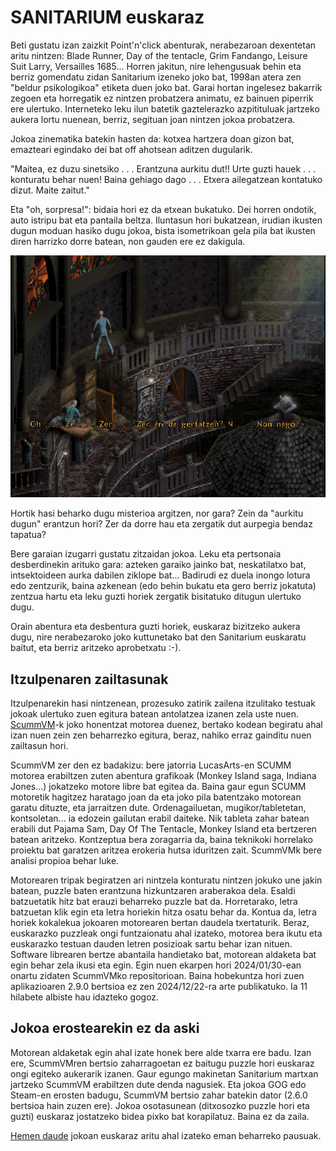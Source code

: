 # SANITARIUM euskaraz

Beti gustatu izan zaizkit Point'n'click abenturak, nerabezaroan dexentetan aritu nintzen: Blade Runner, Day of the tentacle, Grim Fandango, Leisure Suit Larry, Versailles 1685... Horren jakitun, nire lehengusuak behin eta berriz gomendatu zidan Sanitarium izeneko joko bat, 1998an atera zen "beldur psikologikoa" etiketa duen joko bat. Garai hortan ingelesez bakarrik zegoen eta horregatik ez nintzen probatzera animatu, ez bainuen piperrik ere ulertuko. Interneteko leku ilun batetik gaztelerazko azpitituluak jartzeko aukera lortu nuenean, berriz, segituan joan nintzen jokoa probatzera.

Jokoa zinematika batekin hasten da: kotxea hartzera doan gizon bat, emazteari egindako dei bat off ahotsean aditzen dugularik.

"Maitea, ez duzu sinetsiko . . . Erantzuna aurkitu dut!! Urte guzti hauek . . . konturatu behar nuen! Baina gehiago dago . . . Etxera ailegatzean kontatuko dizut. Maite zaitut."

Eta "oh, sorpresa!": bidaia hori ez da etxean bukatuko. Dei horren ondotik, auto istripu bat eta pantaila beltza. Iluntasun hori bukatzean, irudian ikusten dugun moduan hasiko dugu jokoa, bista isometrikoan gela pila bat ikusten diren harrizko dorre batean, non gauden ere ez dakigula.

![](irudiak/dorrean.png)

Hortik hasi beharko dugu misterioa argitzen, nor gara? Zein da "aurkitu dugun" erantzun hori? Zer da dorre hau eta zergatik dut aurpegia bendaz tapatua?

Bere garaian izugarri gustatu zitzaidan jokoa. Leku eta pertsonaia desberdinekin arituko gara: azteken garaiko jainko bat, neskatilatxo bat, intsektoideen aurka dabilen ziklope bat... Badirudi ez duela inongo lotura edo zentzurik, baina azkenean (edo behin bukatu eta gero berriz jokatuta) zentzua hartu eta leku guzti horiek zergatik bisitatuko ditugun ulertuko dugu.

Orain abentura eta desbentura guzti horiek, euskaraz bizitzeko aukera dugu, nire nerabezaroko joko kuttunetako bat den Sanitarium euskaratu baitut, eta berriz aritzeko aprobetxatu :-).

## Itzulpenaren zailtasunak

Itzulpenarekin hasi nintzenean, prozesuko zatirik zailena itzulitako testuak jokoak ulertuko zuen egitura batean antolatzea izanen zela uste nuen. [ScummVM](https://www.scummvm.org/)-k joko honentzat motorea duenez, bertako kodean begiratu ahal izan nuen zein zen beharrezko egitura, beraz, nahiko erraz gainditu nuen zailtasun hori.

ScummVM zer den ez badakizu: bere jatorria LucasArts-en SCUMM motorea erabiltzen zuten abentura grafikoak (Monkey Island saga, Indiana Jones...) jokatzeko motore libre bat egitea da. Baina gaur egun SCUMM motoretik hagitzez haratago joan da eta joko pila batentzako motorean garatu dituzte, eta jarraitzen dute. Ordenagailuetan, mugikor/tabletetan, kontsoletan... ia edozein gailutan erabil daiteke. Nik tableta zahar batean erabili dut Pajama Sam, Day Of The Tentacle, Monkey Island eta bertzeren batean aritzeko. Kontzeptua bera zoragarria da, baina teknikoki horrelako proiektu bat garatzen aritzea erokeria hutsa iduritzen zait. ScummVMk bere analisi propioa behar luke.

Motorearen tripak begiratzen ari nintzela konturatu nintzen jokuko une jakin batean, puzzle baten erantzuna hizkuntzaren araberakoa dela. Esaldi batzuetatik hitz bat erauzi beharreko puzzle bat da. Horretarako, letra batzuetan klik egin eta letra horiekin hitza osatu behar da. Kontua da, letra horiek kokalekua jokoaren motorearen bertan daudela txertaturik. Beraz, euskarazko puzzleak ongi funtzaionatu ahal izateko, motorea bera ikutu eta euskarazko testuan dauden letren posizioak sartu behar izan nituen. Software librearen bertze abantaila handietako bat, motorean aldaketa bat egin behar zela ikusi eta egin. Egin nuen ekarpen hori 2024/01/30-ean onartu zidaten ScummVMko repositorioan. Baina hobekuntza hori zuen aplikazioaren 2.9.0 bertsioa ez zen 2024/12/22-ra arte publikatuko. Ia 11 hilabete albiste hau idazteko gogoz.

## Jokoa erostearekin ez da aski

Motorean aldaketak egin ahal izate honek bere alde txarra ere badu. Izan ere, ScummVMren bertsio zaharragoetan ez baitugu puzzle hori euskaraz ongi egiteko aukerarik izanen. Gaur egungo makinetan Sanitarium martxan jartzeko ScummVM erabiltzen dute denda nagusiek. Eta jokoa GOG edo Steam-en erosten badugu, ScummVM bertsio zahar batekin dator (2.6.0 bertsioa hain zuzen ere). Jokoa osotasunean (ditxosozko puzzle hori eta guzti) euskaraz jostatzeko bidea pixko bat korapilatuz. Baina ez da zaila.

[Hemen daude](https://github.com/josuigoa/itzulpenak/sanitarium) jokoan euskaraz aritu ahal izateko eman beharreko pausuak.